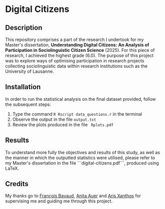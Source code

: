 # Digital Citizens

## Description

This repository comprises a part of the research I undertook for my Master's dissertation, **Understanding Digital Citizens: An Analysis of Participation in Sociolinguistic Citizen Science** (2025). For this piece of research, I achieved the highest grade (6.0). The purpose of this project was to explore ways of optimising participation in research projects collecting sociolinguistic data within research institutions such as the University of Lausanne.

## Installation

In order to run the statistical analysis on the final dataset provided, follow the subsequent steps:

1. Type the command ```R
Rscript data_questions.r``` in the terminal
2. Observe the output in the file ```output.txt```
3. Review the plots produced in the file ```
Rplots.pdf```

## Results

To understand more fully the objectives and results of this study, as well as the manner in which the outputted statistics were utilised, please refer to my Master's dissertation in the file ```digital-citizens.pdf´´´, produced using LaTeX.

## Credits

My thanks go to [François Bavaud](https://www.unil.ch/lettres/fr/home/menuinst/faculte/enseignant-e-s-et-chercheur-euse-s.html?url_params=-v_faculte=30-v_unite=278-v_personne=3052-mode=fiche&pubsIdParam=dbaeb22e3c5d42b198169a2983a6c4f8), [Anita Auer](https://www.unil.ch/lettres/fr/home/menuinst/faculte/enseignant-e-s-et-chercheur-euse-s.html?url_params=-v_faculte=30-v_unite=53-v_personne=1152514-mode=fiche&pubsIdParam=dbaeb22e3c5d42b198169a2983a6c4f8) and [Aris Xanthos](https://www.unil.ch/lettres/fr/home/menuinst/faculte/enseignant-e-s-et-chercheur-euse-s.html?url_params=-v_faculte=30-v_unite=278-v_personne=11252-mode=fiche&pubsIdParam=dbaeb22e3c5d42b198169a2983a6c4f8) for supervising me and guiding me through this project.

